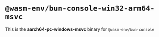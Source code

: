 # `@wasm-env/bun-console-win32-arm64-msvc`

This is the **aarch64-pc-windows-msvc** binary for `@wasm-env/bun-console`

